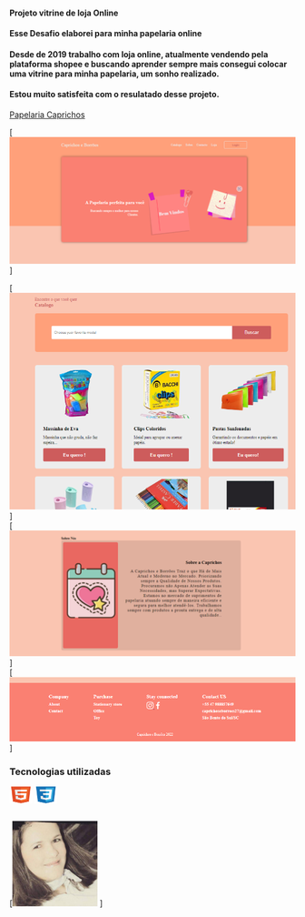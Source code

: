 #### Projeto vitrine de loja Online
#### Esse Desafio elaborei para minha papelaria online
#### Desde de 2019 trabalho com loja online, atualmente vendendo pela plataforma shopee e buscando aprender sempre mais consegui colocar uma vitrine para minha papelaria, um sonho realizado.
#### Estou muito satisfeita com o resulatado desse projeto.

<a href=" https://agostinhomarcia.github.io/papelaria-caprichos/ " target="_blank" > Papelaria Caprichos</a>


[<img src="src/img/header.png">]
<br/>

[<img src="src/img/catalogo.png">]
<br/>
[<img src="src/img/sobre.png">]
<br/>
[<img src="src/img/contato.png">]


### Tecnologias utilizadas
<div flex-direction: row>



  <img align="center" alt="HTML" height="30" width="40" src="https://raw.githubusercontent.com/devicons/devicon/master/icons/html5/html5-original.svg">
  <img align="center" alt="CSS" height="30" width="40" src="https://raw.githubusercontent.com/devicons/devicon/master/icons/css3/css3-original.svg">

  <br>
  <br>

[<img  height="150" width="150" src="src/img/marcia.jpeg"> ]
